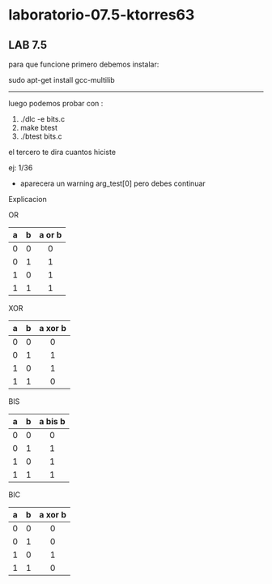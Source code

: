 # laboratorio-07.5-ktorres63

## LAB 7.5

para que funcione primero debemos instalar:

sudo apt-get install gcc-multilib

----------------------------------

luego podemos probar con :

1. ./dlc -e bits.c
2. make btest
3. ./btest bits.c

el tercero te dira cuantos hiciste 

ej: 1/36


* aparecera un warning arg_test[0] pero debes continuar

Explicacion 

OR 

| a | b | a or b |
|---|---|:------:|
| 0 | 0 | 0      |
| 0 | 1 | 1      |
| 1 | 0 | 1      |
| 1 | 1 | 1      |

XOR

| a | b | a xor b |
|---|---|:-------:|
| 0 | 0 | 0       |
| 0 | 1 | 1       |
| 1 | 0 | 1       |
| 1 | 1 | 0       |

BIS     

| a | b | a bis b |
|---|---|:-------:|
| 0 | 0 | 0       |
| 0 | 1 | 1       |
| 1 | 0 | 1       |
| 1 | 1 | 1       |


BIC  

| a | b | a xor b |
|---|---|:-------:|
| 0 | 0 | 0       |
| 0 | 1 | 0       |
| 1 | 0 | 1       |
| 1 | 1 | 0       |

